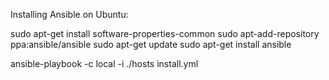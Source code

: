 Installing Ansible on Ubuntu:

sudo apt-get install software-properties-common
sudo apt-add-repository ppa:ansible/ansible
sudo apt-get update
sudo apt-get install ansible

ansible-playbook  -c local -i ./hosts install.yml
